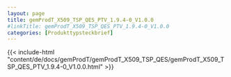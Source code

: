 ```yaml
---
layout: page
title: gemProdT_X509_TSP_QES_PTV_1.9.4-0_V1.0.0
#linkTitle: gemProdT_X509_TSP_QES_PTV_1.9.4-0_V1.0.0
categories: [Produkttypsteckbrief]
---
```

{{< include-html "content/de/docs/gemProdT/gemProdT_X509_TSP_QES/gemProdT_X509_TSP_QES_PTV_1.9.4-0_V1.0.0.html" >}}